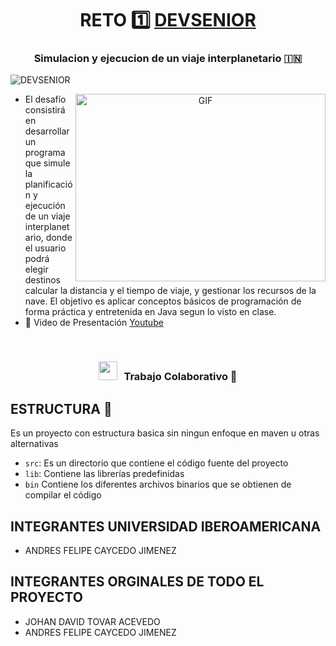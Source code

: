 

<h1 align="center">RETO 1️⃣ <a href="https://github.com/acaycedo/Viaje_Interplanetario" target="blank">
DEVSENIOR</a></h1>
<h3 align="center">Simulacion y ejecucion de un viaje interplanetario &#127470;&#127475</h3>

<p align="left"> <img src="https://komarev.com/ghpvc/?username=100rabhcsmc&label=Profile%20views&color=0e75b6&style=flat" alt="DEVSENIOR" /> </p>

<a target="_blank" align="center">
  <img align="right" top="500" height="300" width="400" alt="GIF" src="https://media.giphy.com/media/SWoSkN6DxTszqIKEqv/giphy.gif">
</a>


- El desafío consistirá en desarrollar un programa que simule la planificación y ejecución de un viaje interplanetario, donde el usuario podrá elegir destinos calcular la distancia y el tiempo de viaje, y gestionar los recursos de la nave. El objetivo es aplicar conceptos básicos de programación de forma práctica y entretenida en Java segun lo visto en clase.
- 📝 Video de Presentación [Youtube](https://youtu.be/Eb4P1QBq0Ww)
<br/>

<h3 align="center" > <img src="https://media.giphy.com/media/iY8CRBdQXODJSCERIr/giphy.gif" width="30" height="30" style="margin-right: 10px;">Trabajo Colaborativo 🤝 </h3>

## ESTRUCTURA 📂

Es un proyecto con estructura basica sin ningun enfoque en maven u otras alternativas

- `src`: Es un directorio que contiene el código fuente del proyecto
- `lib`: Contiene las librerías predefinidas
- `bin` Contiene los diferentes archivos binarios que se obtienen de compilar el código

## INTEGRANTES UNIVERSIDAD IBEROAMERICANA
 - ANDRES FELIPE CAYCEDO JIMENEZ

## INTEGRANTES ORGINALES DE TODO EL PROYECTO
 - JOHAN DAVID TOVAR ACEVEDO
 - ANDRES FELIPE CAYCEDO JIMENEZ
